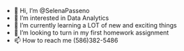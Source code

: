 - 👋 Hi, I’m @SelenaPasseno
- 👀 I’m interested in Data Analytics
- 🌱 I’m currently learning a LOT of new and exciting things
- 💞️ I’m looking to turn in my first homework assignment
- 📫 How to reach me (586)382-5486

<!---
SelenaPasseno/SelenaPasseno is a ✨ special ✨ repository because its `README.md` (this file) appears on your GitHub profile.
You can click the Preview link to take a look at your changes.
--->
